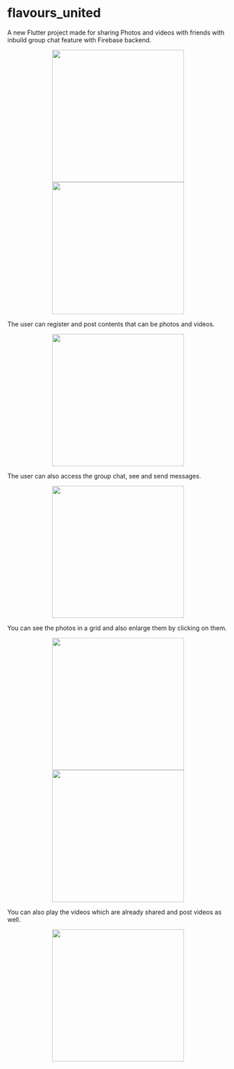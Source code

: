 # flavours_united

A new Flutter project made for sharing Photos and videos with friends with inbuild group chat feature with Firebase backend. 
<p align ="center">

<img src="https://user-images.githubusercontent.com/87608856/185755626-508dc734-5e72-4a88-b812-45aeedc45f76.jpeg" width="300">
<img src="https://user-images.githubusercontent.com/87608856/185755661-bbd1c42f-bdab-42fa-8d9a-9ef178fa8e6b.jpeg" width="300">
</p>
The user can register and post contents that can be photos and videos. 
<p align ="center">

<img src="https://user-images.githubusercontent.com/87608856/185755692-6cf5cf7a-e4a4-478c-a9a0-db27c5d5d8eb.jpeg" width="300">
</p>
The user can also access the group chat, see and send messages.
<p align ="center">

<img src="https://user-images.githubusercontent.com/87608856/185755701-6f51552d-df3d-4065-8b92-68a8c35dd5d8.jpeg" width="300">
</p>
You can see the photos in a grid and also enlarge them by clicking on them.
<p align ="center">

<img src="https://user-images.githubusercontent.com/87608856/185755798-1ca36511-943b-4f61-a48a-cbbad4c65ccc.jpeg" width="300">

<img src="https://user-images.githubusercontent.com/87608856/185755775-6357a5ee-4aa4-4641-b064-136ab96ca0d5.jpeg" width="300">
</p>
You can also play the videos which are already shared and post videos as well.
<p align ="center">

<img src="https://user-images.githubusercontent.com/87608856/185755813-0450df88-d438-4537-92c9-1cf1fe6492f8.jpeg" width="300">
</p>
